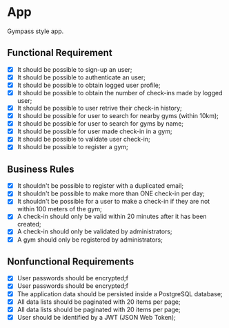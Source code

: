 # App

Gympass style app.

## Functional Requirement

- [x] It should be possible to sign-up an user;
- [x] It should be possible to authenticate an user;
- [x] It should be possible to obtain logged user profile;
- [x] It should be possible to obtain the number of check-ins made by logged user;
- [x] It should be possible to user retrive their check-in history;
- [x] It should be possible for user to search for nearby gyms (within 10km);
- [x] It should be possible for user to search for gyms by name;
- [x] It should be possible for user made check-in in a gym;
- [x] It should be possible to validate user check-in;
- [x] It should be possible to register a gym;

## Business Rules

- [x] It shouldn't be possible to register with a duplicated email;
- [x] It shouldn't be possible to make more than ONE check-in per day;
- [x] It shouldn't be possible for a user to make a check-in if they are not within 100 meters of the gym;
- [x] A check-in should only be valid within 20 minutes after it has been created;
- [x] A check-in should only be validated by administrators;
- [x] A gym should only be registered by administrators;

## Nonfunctional Requirements

- [x] User passwords should be encrypted;f
- [x] User passwords should be encrypted;f
- [x] The application data should be persisted inside a PostgreSQL database;
- [x] All data lists should be paginated with 20 items per page;
- [x] All data lists should be paginated with 20 items per page;
- [x] User should be identified by a JWT (JSON Web Token);

